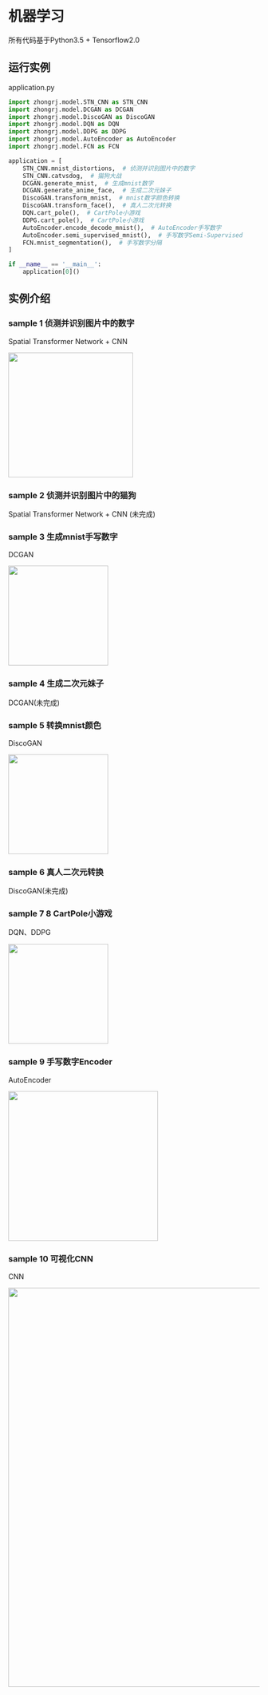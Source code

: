# 机器学习

所有代码基于Python3.5 + Tensorflow2.0



## 运行实例
application.py
```python
import zhongrj.model.STN_CNN as STN_CNN
import zhongrj.model.DCGAN as DCGAN
import zhongrj.model.DiscoGAN as DiscoGAN
import zhongrj.model.DQN as DQN
import zhongrj.model.DDPG as DDPG
import zhongrj.model.AutoEncoder as AutoEncoder
import zhongrj.model.FCN as FCN

application = [
    STN_CNN.mnist_distortions,  # 侦测并识别图片中的数字
    STN_CNN.catvsdog,  # 猫狗大战
    DCGAN.generate_mnist,  # 生成mnist数字
    DCGAN.generate_anime_face,  # 生成二次元妹子
    DiscoGAN.transform_mnist,  # mnist数字颜色转换
    DiscoGAN.transform_face(),  # 真人二次元转换
    DQN.cart_pole(),  # CartPole小游戏
    DDPG.cart_pole(),  # CartPole小游戏
    AutoEncoder.encode_decode_mnist(),  # AutoEncoder手写数字
    AutoEncoder.semi_supervised_mnist(),  # 手写数字Semi-Supervised
    FCN.mnist_segmentation(),  # 手写数字分隔
]

if __name__ == '__main__':
    application[0]()
```



## 实例介绍
### sample 1 侦测并识别图片中的数字

Spatial Transformer Network + CNN

<div>
  <img width="250px" src="https://github.com/zrj19931211/resource/blob/master/image/stn_cnn_mnist_distortions_sample.gif"><br/>
</div>

### sample 2 侦测并识别图片中的猫狗

Spatial Transformer Network + CNN (未完成)



### sample 3 生成mnist手写数字

DCGAN

<div>
  <img width="200px" src="https://github.com/zrj19931211/resource/blob/master/image/dcgan_generate_mnist_sample.gif"><br/>
</div>

### sample 4 生成二次元妹子

DCGAN(未完成)


### sample 5 转换mnist颜色

DiscoGAN

<div>
  <img width="200px" src="https://github.com/zrj19931211/resource/blob/master/image/cyclegan_mnist_transform_sample.gif"><br/>
</div>

### sample 6 真人二次元转换

DiscoGAN(未完成)



### sample 7 8 CartPole小游戏

DQN、DDPG

<div>
  <img width="200px" src="https://github.com/zrj19931211/resource/blob/master/image/dqn_cartpole.gif"><br/>
</div>


### sample 9 手写数字Encoder

AutoEncoder

<div>
  <img width="300px" src="https://github.com/zrj19931211/resource/blob/master/image/autoencoder_mnist.png"><br/>
</div>


### sample 10 可视化CNN

CNN

<div>
  <img width="800px" src="https://github.com/zrj19931211/resource/blob/master/image/visualize_cnn.png"><br/>
</div>
